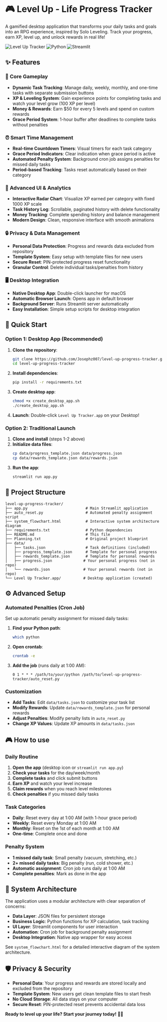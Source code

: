 # 🎮 Level Up - Life Progress Tracker

A gamified desktop application that transforms your daily tasks and goals into an RPG experience, inspired by Solo Leveling. Track your progress, earn XP, level up, and unlock rewards in real life!

![Level Up Tracker](https://img.shields.io/badge/Status-Active-brightgreen)
![Python](https://img.shields.io/badge/Python-3.8+-blue)
![Streamlit](https://img.shields.io/badge/Streamlit-1.32.0-red)

## ✨ Features

### 🎯 **Core Gameplay**
- **Dynamic Task Tracking**: Manage daily, weekly, monthly, and one-time tasks with separate submission buttons
- **XP & Leveling System**: Gain experience points for completing tasks and watch your level grow (100 XP per level)
- **Money & Rewards**: Earn $50 for every 5 levels and spend on custom rewards
- **Grace Period System**: 1-hour buffer after deadlines to complete tasks without penalties

### ⏰ **Smart Time Management**
- **Real-time Countdown Timers**: Visual timers for each task category
- **Grace Period Indicators**: Clear indication when grace period is active
- **Automated Penalty System**: Background cron job assigns penalties for missed daily tasks
- **Period-based Tracking**: Tasks reset automatically based on their category

### 🎨 **Advanced UI & Analytics**
- **Interactive Radar Chart**: Visualize XP earned per category with fixed 1000 XP scale
- **Task History Log**: Scrollable, paginated history with delete functionality
- **Money Tracking**: Complete spending history and balance management
- **Modern Design**: Clean, responsive interface with smooth animations

### 🔒 **Privacy & Data Management**
- **Personal Data Protection**: Progress and rewards data excluded from repository
- **Template System**: Easy setup with template files for new users
- **Secure Reset**: PIN-protected progress reset functionality
- **Granular Control**: Delete individual tasks/penalties from history

### 🖥️ **Desktop Integration**
- **Native Desktop App**: Double-click launcher for macOS
- **Automatic Browser Launch**: Opens app in default browser
- **Background Server**: Runs Streamlit server automatically
- **Easy Installation**: Simple setup scripts for desktop integration

## 🚀 Quick Start

### **Option 1: Desktop App (Recommended)**
1. **Clone the repository**:
   ```bash
   git clone https://github.com/Josephz007/level-up-progress-tracker.git
   cd level-up-progress-tracker
   ```

2. **Install dependencies**:
   ```bash
   pip install -r requirements.txt
   ```

3. **Create desktop app**:
   ```bash
   chmod +x create_desktop_app.sh
   ./create_desktop_app.sh
   ```

4. **Launch**: Double-click `Level Up Tracker.app` on your Desktop!

### **Option 2: Traditional Launch**
1. **Clone and install** (steps 1-2 above)
2. **Initialize data files**:
   ```bash
   cp data/progress_template.json data/progress.json
   cp data/rewards_template.json data/rewards.json
   ```
3. **Run the app**:
   ```bash
   streamlit run app.py
   ```

## 📁 Project Structure

```
level-up-progress-tracker/
├── app.py                          # Main Streamlit application
├── auto_reset.py                   # Automated penalty assignment script
├── system_flowchart.html           # Interactive system architecture diagram
├── requirements.txt                # Python dependencies
├── README.md                       # This file
├── Planning.txt                    # Original project blueprint
├── data/
│   ├── tasks.json                  # Task definitions (included)
│   ├── progress_template.json      # Template for personal progress
│   ├── rewards_template.json       # Template for personal rewards
│   ├── progress.json              # Your personal progress (not in repo)
│   └── rewards.json               # Your personal rewards (not in repo)
└── Level Up Tracker.app/          # Desktop application (created)
```

## ⚙️ Advanced Setup

### **Automated Penalties (Cron Job)**

Set up automatic penalty assignment for missed daily tasks:

1. **Find your Python path**:
   ```bash
   which python
   ```

2. **Open crontab**:
   ```bash
   crontab -e
   ```

3. **Add the job** (runs daily at 1:00 AM):
   ```
   0 1 * * * /path/to/your/python /path/to/level-up-progress-tracker/auto_reset.py
   ```

### **Customization**

- **Add Tasks**: Edit `data/tasks.json` to customize your task list
- **Modify Rewards**: Update `data/rewards_template.json` for personal rewards
- **Adjust Penalties**: Modify penalty lists in `auto_reset.py`
- **Change XP Values**: Update XP amounts in `data/tasks.json`

## 🎮 How to use

### **Daily Routine**
1. **Open the app** (desktop icon or `streamlit run app.py`)
2. **Check your tasks** for the day/week/month
3. **Complete tasks** and click submit buttons
4. **Earn XP** and watch your level increase
5. **Claim rewards** when you reach level milestones
6. **Check penalties** if you missed daily tasks

### **Task Categories**
- **Daily**: Reset every day at 1:00 AM (with 1-hour grace period)
- **Weekly**: Reset every Monday at 1:00 AM
- **Monthly**: Reset on the 1st of each month at 1:00 AM
- **One-time**: Complete once and done

### **Penalty System**
- **1 missed daily task**: Small penalty (vacuum, stretching, etc.)
- **2+ missed daily tasks**: Big penalty (run, cold shower, etc.)
- **Automatic assignment**: Cron job runs daily at 1:00 AM
- **Complete penalties**: Mark as done in the app

## 🔧 System Architecture

The application uses a modular architecture with clear separation of concerns:

- **Data Layer**: JSON files for persistent storage
- **Business Logic**: Python functions for XP calculation, task tracking
- **UI Layer**: Streamlit components for user interaction
- **Automation**: Cron job for background penalty assignment
- **Desktop Integration**: Native app wrapper for easy access

See `system_flowchart.html` for a detailed interactive diagram of the system architecture.

## 🛡️ Privacy & Security

- **Personal Data**: Your progress and rewards are stored locally and excluded from the repository
- **Template System**: New users get clean template files to start fresh
- **No Cloud Storage**: All data stays on your computer
- **Secure Reset**: PIN-protected reset prevents accidental data loss



**Ready to level up your life? Start your journey today!** 🚀✨ 
